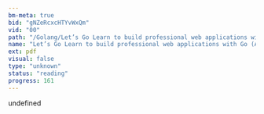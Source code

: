 ```yaml
---
bm-meta: true
bid: "gNZeRcxcHTYvWxQm"
vid: "00"
path: "/Golang/Let’s Go Learn to build professional web applications with Go (Alex Edwards) (Z-Library).pdf"
name: "Let’s Go Learn to build professional web applications with Go (Alex Edwards) (Z-Library)"
ext: pdf
visual: false
type: "unknown"
status: "reading"
progress: 161
---
```

undefined